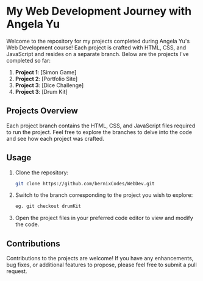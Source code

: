 
# My Web Development Journey with Angela Yu

Welcome to the repository for my projects completed during Angela Yu's Web Development course! Each project is crafted with HTML, CSS, and JavaScript and resides on a separate branch. Below are the projects I've completed so far:

1. **Project 1**: [Simon Game]
2. **Project 2**: [Portfolio Site]
3. **Project 3**: [Dice Challenge]
4. **Project 3**: [Drum Kit]


## Projects Overview

Each project branch contains the HTML, CSS, and JavaScript files required to run the project. Feel free to explore the branches to delve into the code and see how each project was crafted.



## Usage

1. Clone the repository:
   ```bash
   git clone https://github.com/bernixCodes/WebDev.git
   ```

2. Switch to the branch corresponding to the project you wish to explore:
   ```bash
   eg. git checkout drumKit
   ```

3. Open the project files in your preferred code editor to view and modify the code.

## Contributions

Contributions to the projects are welcome! If you have any enhancements, bug fixes, or additional features to propose, please feel free to submit a pull request.



